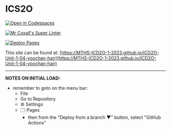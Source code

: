 # ICS2O

[![Open in Codespaces](https://classroom.github.com/assets/launch-codespace-7f7980b617ed060a017424585567c406b6ee15c891e84e1186181d67ecf80aa0.svg)](https://classroom.github.com/open-in-codespaces?assignment_repo_id=13951870)

[![Mr Coxall's Super Linter](https://github.com/MTHS-ICD2O-1-2023/ICD2O-Unit-1-04-yoochan-han/workflows/Mr%20Coxall's%20Super%20Linter/badge.svg)](https://github.com/MTHS-ICD2O-1-2023/ICD2O-Unit-1-04-yoochan-han/actions)

[![Deploy Pages](https://github.com/MTHS-ICD2O-1-2023/ICD2O-Unit-1-04-yoochan-han/workflows/Deploy%20Pages/badge.svg)](https://github.com/MTHS-ICD2O-1-2023/ICD2O-Unit-1-04-yoochan-han/actions)

This site can be found at: [https://MTHS-ICD2O-1-2023.github.io/ICD2O-Unit-1-04-yoochan-han](https://MTHS-ICD2O-1-2023.github.io/ICD2O-Unit-1-04-yoochan-han)

---

**NOTES ON INITIAL LOAD:**
- remember to goto on the menu bar:
  - File
  - Go to Repository
  - ⚙ Settings
  - 🗔 Pages
    - then from the "Deploy from a branch ▼" button, select "GitHub Actions"
